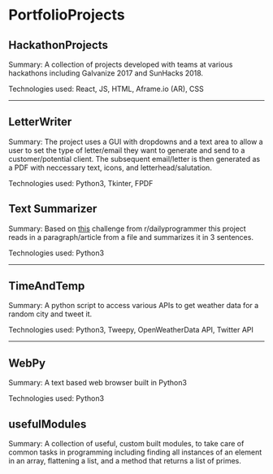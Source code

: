 # PortfolioProjects

## HackathonProjects

Summary: A collection of projects developed with teams at various hackathons including Galvanize 2017 and SunHacks 2018.  

Technologies used: React, JS, HTML, Aframe.io (AR), CSS

***

## LetterWriter

Summary: The project uses a GUI with dropdowns and a text area to allow a user to set the type of letter/email they want to generate and send to a customer/potential client.  The subsequent email/letter is then generated as a PDF with neccessary text, icons, and letterhead/salutation.  

Technologies used: Python3, Tkinter, FPDF


## Text Summarizer

Summary: Based on [this](https://www.reddit.com/r/dailyprogrammer/comments/683w4s/20170428_challenge_312_hard_text_summarizer/?st=jbuzvkww&sh=6b3755be) challenge from r/dailyprogrammer this project reads in a paragraph/article from a file and summarizes it in 3 sentences.  

Technologies used: Python3


***

## TimeAndTemp

Summary: A python script to access various APIs to get weather data for a random city and tweet it.  

Technologies used: Python3, Tweepy, OpenWeatherData API, Twitter API

***

## WebPy

Summary: A text based web browser built in Python3

Technologies used: Python3

## usefulModules

Summary: A collection of useful, custom built modules, to take care of common tasks in programming including finding all instances of an element in an array, flattening a list, and a method that returns a list of primes.  

